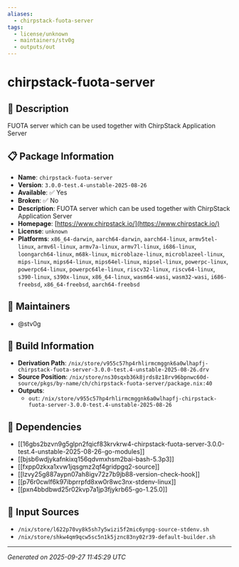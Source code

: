 ```yaml
---
aliases:
  - chirpstack-fuota-server
tags:
  - license/unknown
  - maintainers/stv0g
  - outputs/out
---
```


# chirpstack-fuota-server

## 📝 Description

FUOTA server which can be used together with ChirpStack Application Server

## 📋 Package Information

- **Name**: `chirpstack-fuota-server`
- **Version**: `3.0.0-test.4-unstable-2025-08-26`
- **Available**: ✅ Yes
- **Broken**: ✅ No
- **Description**: FUOTA server which can be used together with ChirpStack Application Server
- **Homepage**: [https://www.chirpstack.io/](https://www.chirpstack.io/)
- **License**: `unknown`
- **Platforms**: `x86_64-darwin`, `aarch64-darwin`, `aarch64-linux`, `armv5tel-linux`, `armv6l-linux`, `armv7a-linux`, `armv7l-linux`, `i686-linux`, `loongarch64-linux`, `m68k-linux`, `microblaze-linux`, `microblazeel-linux`, `mips-linux`, `mips64-linux`, `mips64el-linux`, `mipsel-linux`, `powerpc-linux`, `powerpc64-linux`, `powerpc64le-linux`, `riscv32-linux`, `riscv64-linux`, `s390-linux`, `s390x-linux`, `x86_64-linux`, `wasm64-wasi`, `wasm32-wasi`, `i686-freebsd`, `x86_64-freebsd`, `aarch64-freebsd`
## 👥 Maintainers

- @stv0g


## 🔧 Build Information

- **Derivation Path**: `/nix/store/v955c57hp4rhlirmcmggnk6a0wlhapfj-chirpstack-fuota-server-3.0.0-test.4-unstable-2025-08-26.drv`
- **Source Position**: `/nix/store/ns30sqxb36k8jrds8z18rv96bpnwc60d-source/pkgs/by-name/ch/chirpstack-fuota-server/package.nix:40`
- **Outputs**:
  - `out`:  `/nix/store/v955c57hp4rhlirmcmggnk6a0wlhapfj-chirpstack-fuota-server-3.0.0-test.4-unstable-2025-08-26`

## 🔗 Dependencies

- [[16gbs2bzvn9g5glpn2fqicf83krvkrw4-chirpstack-fuota-server-3.0.0-test.4-unstable-2025-08-26-go-modules]]
- [[bjsb6wdjykafnkixq156qdvmxhsm2bai-bash-5.3p3]]
- [[fxpp0zkxa1xvw1jqsgmz2qf4gridpgq2-source]]
- [[lzvy25g887aypn07ah8igv72z7b9jb88-version-check-hook]]
- [[p76r0cwlf6k97ibprrpfd8xw0r8wc3nx-stdenv-linux]]
- [[pxn4bbdbwd25r02kvp7a1jp3fjykrb65-go-1.25.0]]

## 📁 Input Sources

- `/nix/store/l622p70vy8k5sh7y5wizi5f2mic6ynpg-source-stdenv.sh`
- `/nix/store/shkw4qm9qcw5sc5n1k5jznc83ny02r39-default-builder.sh`

---
*Generated on 2025-09-27 11:45:29 UTC*
